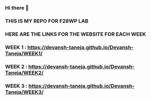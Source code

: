 ### Hi there 👋

### THIS IS MY REPO FOR F28WP LAB

### HERE ARE THE LINKS FOR THE WEBSITE FOR EACH WEEK

### WEEK 1 : https://devansh-taneja.github.io/Devansh-Taneja/WEEK1/

### WEEK 2 : https://devansh-taneja.github.io/Devansh-Taneja/WEEK2/

### WEEK 3 : https://devansh-taneja.github.io/Devansh-Taneja/WEEK3/

<!--
**Devansh-Taneja/Devansh-Taneja** is a ✨ _special_ ✨ repository because its `README.md` (this file) appears on your GitHub profile.

Here are some ideas to get you started:

- 🔭 I’m currently working on ...
- 🌱 I’m currently learning ...
- 👯 I’m looking to collaborate on ...
- 🤔 I’m looking for help with ...
- 💬 Ask me about ...
- 📫 How to reach me: ...
- 😄 Pronouns: ...
- ⚡ Fun fact: ...
-->

